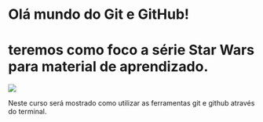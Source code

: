 # Olá mundo do Git e GitHub!
 # teremos como foco a série Star Wars para material de aprendizado.

![](../Cursos-Udemy/Git-GitHub/StarWarsRepo/img/star-wars.jpg)

Neste curso será mostrado como utilizar as ferramentas git e github através do terminal.
